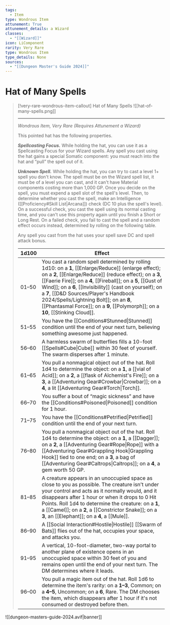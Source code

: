 ```yaml
---
tags:
  - Item
type: Wondrous Item
attunement: True
attunement_details: a Wizard
classes:
  - "[[Wizard]]"
icon: LiComponent
rarity: Very Rare
type: Wondrous Item
type_details: None
sources: 
  - "[[Dungeon Master's Guide 2024]]"
---
```

# Hat of Many Spells
>[!very-rare-wondrous-item-callout] Hat of Many Spells
>![[hat-of-many-spells.png]]
>
>- - -
>_Wondrous Item, Very Rare (Requires Attunement a Wizard)_
>
>This pointed hat has the following properties.
>
>**_Spellcasting Focus._** While holding the hat, you can use it as a Spellcasting Focus for your Wizard spells. Any spell you cast using the hat gains a special Somatic component: you must reach into the hat and “pull” the spell out of it.
>
>**_Unknown Spell._** While holding the hat, you can try to cast a level 1+ spell you don't know. The spell must be on the Wizard spell list, it must be of a level you can cast, and it can't have Material components costing more than 1,000 GP. Once you decide on the spell, you must expend a spell slot of the spell's level. Then, to determine whether you cast the spell, make an Intelligence ([[Proficiency#Skill List\|Arcana]]) check (DC 10 plus the spell's level). On a successful check, you cast the spell using its normal casting time, and you can't use this property again until you finish a Short or Long Rest. On a failed check, you fail to cast the spell and a random effect occurs instead, determined by rolling on the following table.
>
>Any spell you cast from the hat uses your spell save DC and spell attack bonus.
>
>|1d100|Effect|
>|---|---|
>|01–50|You cast a random spell determined by rolling 1d10: on a **1**, [[Enlarge/Reduce]] (enlarge effect); on a **2**, [[Enlarge/Reduce]] (reduce effect); on a **3**, [[Faerie Fire]]; on a **4**, [[Fireball]]; on a **5**, [[Gust of Wind]]; on a **6**, [[Invisibility]] (cast on yourself); on a **7**, [[D&D Sources/Player's Handbook 2024/Spells/Lightning Bolt]]; on an **8**, [[Phantasmal Force]]; on a **9**, [[Polymorph]]; on a **10**, [[Stinking Cloud]].|
>|51–55|You have the [[Conditions#Stunned\|Stunned]] condition until the end of your next turn, believing something awesome just happened.|
>|56–60|A harmless swarm of butterflies fills a 10-foot [[Spells#Cube\|Cube]] within 30 feet of yourself. The swarm disperses after 1 minute.|
>|61–65|You pull a nonmagical object out of the hat. Roll 1d4 to determine the object: on a **1**, a [[vial of Acid]]; on a **2**, a [[flask of Alchemist's Fire]]; on a **3**, a [[Adventuring Gear#Crowbar\|Crowbar]]; on a **4**, a lit [[Adventuring Gear#Torch\|Torch]].|
>|66–70|You suffer a bout of “magic sickness” and have the [[Conditions#Poisoned\|Poisoned]] condition for 1 hour.|
>|71–75|You have the [[Conditions#Petrified\|Petrified]] condition until the end of your next turn.|
>|76–80|You pull a nonmagical object out of the hat. Roll 1d4 to determine the object: on a **1**, a [[Dagger]]; on a **2**, a [[Adventuring Gear#Rope\|Rope]] with a [[Adventuring Gear#Grappling Hook\|Grappling Hook]] tied to one end; on a **3**, a bag of [[Adventuring Gear#Caltrops\|Caltrops]]; on a **4**, a gem worth 50 GP.|
>|81–85|A creature appears in an unoccupied space as close to you as possible. The creature isn't under your control and acts as it normally would, and it disappears after 1 hour or when it drops to 0 Hit Points. Roll 1d4 to determine the creature: on a **1**, a [[Camel]]; on a **2**, a [[Constrictor Snake]]; on a **3**, an [[Elephant]]; on a **4**, a [[Mule]].|
>|86–90|A [[Social Interaction#Hostile\|Hostile]] [[Swarm of Bats]] flies out of the hat, occupies your space, and attacks you.|
>|91–95|A vertical, 10-foot-diameter, two-way portal to another plane of existence opens in an unoccupied space within 30 feet of you and remains open until the end of your next turn. The DM determines where it leads.|
>|96–00|You pull a magic item out of the hat. Roll 1d6 to determine the item's rarity: on a **1–3**, Common; on a **4–5**, Uncommon; on a **6**, Rare. The DM chooses the item, which disappears after 1 hour if it's not consumed or destroyed before then.|
>


![[dungeon-masters-guide-2024.avif|banner]]